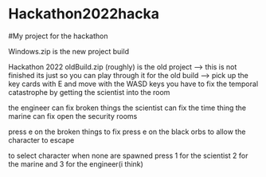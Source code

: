 # Hackathon2022hacka

#My project for the hackathon


Windows.zip is the new project build

Hackathon 2022 oldBuild.zip (roughly) is the old project --> this is not finished its just so you can play through it
for the old build --> pick up the key cards with E and move with the WASD keys
you have to fix the temporal catastrophe by getting the scientist into the room

the engineer can fix broken things
the scientist can fix the time thing
the marine can fix open the security rooms

press e on the broken things to fix
press e on the black orbs to allow the character to escape

to select character when none are spawned press 1 for the scientist 2 for the marine and 3 for the engineer(i think)
